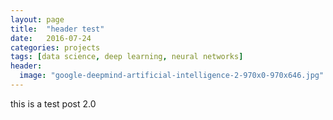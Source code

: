 ```yaml
---
layout: page
title:  "header test"
date:   2016-07-24
categories: projects
tags: [data science, deep learning, neural networks]
header:
  image: "google-deepmind-artificial-intelligence-2-970x0-970x646.jpg"
---
```


this is a test post 2.0